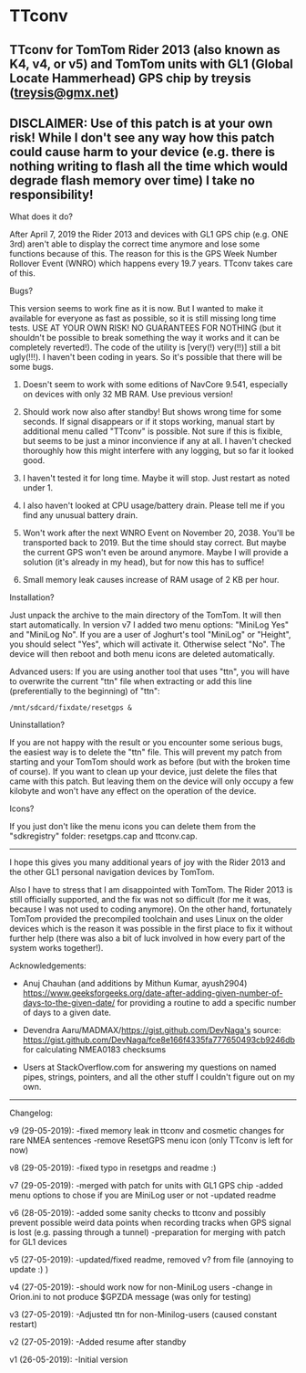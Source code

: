 # TTconv
TTconv for TomTom Rider 2013 (also known as K4, v4, or v5) and TomTom
units with GL1 (Global Locate Hammerhead) GPS chip
by treysis (treysis@gmx.net)
------------------------------------------------------------------------
DISCLAIMER:
Use of this patch is at your own risk! While I don't see any way how
this patch could cause harm to your device (e.g. there is nothing writing
to flash all the time which would degrade flash memory over time) I take
no responsibility!
------------------------------------------------------------------------

What does it do?

After April 7, 2019 the Rider 2013 and devices with GL1 GPS chip (e.g.
ONE 3rd) aren't able to display the correct time anymore and lose some
functions because of this. The reason for this is the GPS Week Number
Rollover Event (WNRO) which happens every 19.7 years.
TTconv takes care of this.


Bugs?

This version seems to work fine as it is now. But I wanted to make it
available for everyone as fast as possible, so it is still missing long
time tests. USE AT YOUR OWN RISK! NO GUARANTEES FOR NOTHING (but it
shouldn't be possible to break something the way it works and it can be
completely reverted!).
The code of the utility is [very(!) very(!!)] still a bit ugly(!!!). I
haven't been coding in years. So it's possible that there will be some
bugs.

1. Doesn't seem to work with some editions of NavCore 9.541, especially
   on devices with only 32 MB RAM. Use previous version!

2. Should work now also after standby! But shows wrong time for some
   seconds. If signal disappears or if it stops working, manual start by
   additional menu called "TTconv" is possible. Not sure if this is
   fixible, but seems to be just a minor inconvience if any at all. I
   haven't checked thoroughly how this might interfere with any logging,
   but so far it looked good.

3. I haven't tested it for long time. Maybe it will stop. Just restart as
   noted under 1.

4. I also haven't looked at CPU usage/battery drain. Please tell me if you
   find any unusual battery drain.

5. Won't work after the next WNRO Event on November 20, 2038. You'll be
   transported back to 2019. But the time should stay correct. But maybe
   the current GPS won't even be around anymore. Maybe I will provide a
   solution (it's already in my head), but for now this has to suffice!

6. Small memory leak causes increase of RAM usage of 2 KB per hour.


Installation?

Just unpack the archive to the main directory of the TomTom. It will then
start automatically. In version v7 I added two menu options: "MiniLog Yes"
and "MiniLog No". If you are a user of Joghurt's tool "MiniLog" or "Height",
you should select "Yes", which will activate it. Otherwise select "No".
The device will then reboot and both menu icons are deleted automatically.

Advanced users:
If you are using another tool that uses "ttn", you will have
to overwrite the current "ttn" file when extracting or add this line
(preferentially to the beginning) of "ttn":

	/mnt/sdcard/fixdate/resetgps &


Uninstallation?

If you are not happy with the result or you encounter some serious bugs,
the easiest way is to delete the "ttn" file. This will prevent my patch
from starting and your TomTom should work as before (but with the broken
time of course). If you want to clean up your device, just delete the
files that came with this patch. But leaving them on the device will only
occupy a few kilobyte and won't have any effect on the operation of the
device.

Icons?

If you just don't like the menu icons you can delete them from the
"sdkregistry" folder: resetgps.cap and ttconv.cap.

------------------------------------------------------------------------

I hope this gives you many additional years of joy with the Rider 2013
and the other GL1 personal navigation devices by TomTom.

Also I have to stress that I am disappointed with TomTom. The Rider 2013
is still officially supported, and the fix was not so difficult (for me
it was, because I was not used to coding anymore).
On the other hand, fortunately TomTom provided the precompiled toolchain
and uses Linux on the older devices which is the reason it was possible
in the first place to fix it without further help (there was also a bit
of luck involved in how every part of the system works together!).


Acknowledgements:

- Anuj Chauhan (and additions by Mithun Kumar, ayush2904)
https://www.geeksforgeeks.org/date-after-adding-given-number-of-days-to-the-given-date/
for providing a routine to add a specific number of days to a given date.

- Devendra Aaru/MADMAX/https://gist.github.com/DevNaga's source:
https://gist.github.com/DevNaga/fce8e166f4335fa777650493cb9246db
for calculating NMEA0183 checksums

- Users at StackOverflow.com
for answering my questions on named pipes, strings, pointers, and all
the other stuff I couldn't figure out on my own.

------------------------------------------------------------------------
Changelog:

v9 (29-05-2019):
-fixed memory leak in ttconv and cosmetic changes for rare NMEA sentences
-remove ResetGPS menu icon (only TTconv is left for now)

v8 (29-05-2019):
-fixed typo in resetgps and readme :)

v7 (29-05-2019):
-merged with patch for units with GL1 GPS chip
-added menu options to chose if you are MiniLog user or not
-updated readme

v6 (28-05-2019):
-added some sanity checks to ttconv and possibly prevent possible weird
 data points when recording tracks when GPS signal is lost (e.g. passing
 through a tunnel)
-preparation for merging with patch for GL1 devices

v5 (27-05-2019):
-updated/fixed readme, removed v? from file (annoying to update :) )

v4 (27-05-2019):
-should work now for non-MiniLog users
-change in Orion.ini to not produce $GPZDA message (was only for testing)

v3 (27-05-2019):
-Adjusted ttn for non-Minilog-users (caused constant restart)

v2 (27-05-2019):
-Added resume after standby

v1 (26-05-2019):
-Initial version

